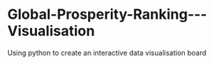 # Global-Prosperity-Ranking---Visualisation
Using python to create an interactive  data visualisation board
